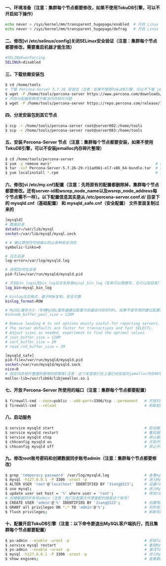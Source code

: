 #### 一、环境准备（注意：集群每个节点都要修改，如果不使用TokuDB引擎，可以不开启如下操作）
```bash
echo never > /sys/kernel/mm/transparent_hugepage/enabled  # 开启 Linux 大热内存管理，动态分配内存
echo never > /sys/kernel/mm/transparent_hugepage/defrag   # 开启 Linux 内存碎片整理
```

#### 二、修改[vi /etc/selinux/config]关闭SELinux安全验证（注意：集群每个节点都要修改，需要重启机器才能生效）
```bash
#SELINUX=enforcing
SELINUX=disabled
```

#### 三、下载依赖安装包
```bash
$ cd /home/tools
# 下载 Percona-Server 5.7.26 安装包（注意：如果不使用TokuDB引擎，可以不下载 jemalloc 内存碎片整理依赖）
$ wget -P /home/tools/percona-server https://www.percona.com/downloads/Percona-Server-5.7/Percona-Server-5.7.26-29/binary/redhat/7/x86_64/Percona-Server-5.7.26-29-r11ad961-el7-x86_64-bundle.tar
# 内存分配器依赖用于解决内存碎片问题
$ wget -P /home/tools/percona-server https://repo.percona.com/release/7/RPMS/x86_64/jemalloc-3.6.0-1.el7.x86_64.rpm
```

#### 四、分发安装包到其它节点
```bash
$ scp -r /home/tools/percona-server root@server002:/home/tools
$ scp -r /home/tools/percona-server root@server003:/home/tools
```

#### 五、安装 Percona-Server 节点（注意：集群每个节点都要安装，如果不使用TokuDB引擎，可以不安装jemalloc内存碎片整理）
```bash
$ cd /home/tools/percona-server
$ yum -y remove mari*                                               # 卸载 MariaDB 所有依赖包
$ tar -xvf Percona-Server-5.7.26-29-r11ad961-el7-x86_64-bundle.tar  # 解压 Percona-Server 安装包
$ yum localinstall *.rpm                                            # 安装所有安装包
```

#### 六、修改[vi /etc/my.cnf]配置（注意：先将原有的配置都删除掉，集群每个节点都要修改。还有server-id和wsrep_node_name以及wsrep_node_address每个节点需不一样）。以下配置信息其实是从 /etc/percona-server.conf.d/ 目录下的 mysqld.cnf（基础配置） 和 mysqld_safe.cnf（安全配置） 文件里面复制过来的
```bash
[mysqld]
# 数据目录
datadir=/var/lib/mysql
socket=/var/lib/mysql/mysql.sock

# # 建议禁用符号链接以防止各种安全风险
symbolic-links=0

# 日志目录
log-error=/var/log/mysqld.log

# 进程ID所在目录
pid-file=/var/run/mysqld/mysqld.pid

# 开启bin_log以及bin_log日志名称是mysql_bin_log（名称可以随便写，也可以加目录）
log_bin=mysql_bin_log

# binlog日志格式，基于ROW复制，安全可靠
binlog_format=ROW

# MySQL缓存大小（专用MySQL服务器建议配置为机器总内存的70%，如果不是专用的建议配置为机器总内存的10%）
#innodb_buffer_pool_size = 128M

# Remove leading # to set options mainly useful for reporting servers.
# The server defaults are faster for transactions and fast SELECTs.
# Adjust sizes as needed, experiment to find the optimal values.
# join_buffer_size = 128M
# sort_buffer_size = 2M
# read_rnd_buffer_size = 2M

[mysqld_safe]
pid-file=/var/run/mysqld/mysqld.pid
socket=/var/run/mysqld/mysqld.sock
nice=0
# 指定内存锁片整理所使用的依赖库(注意：这个库是我们在上面已经安装的jemalloc内存碎片整理库)
malloc-lib=/usr/lib64/libjemalloc.so.1
```

#### 七、开放 Percona-Server 所使用的端口（注意：集群每个节点都要配置）
```bash
$ firewall-cmd --zone=public --add-port=3306/tcp --permanent   # 开放3306（MySQL 服务端口）
$ firewall-cmd --reload                                        # 刷新配置
```

#### 八、启动服务
```bash
$ service mysqld start                                         # 启动服务
$ service mysqld restart                                       # 重启服务
$ service mysqld stop                                          # 停止服务
$ chkconfig mysqld on                                          # 开启开机启动
$ chkconfig mysqld off                                         # 禁止开机启动
```

#### 九、修改root账号密码和创建数据同步账号admin（注意：集群每个节点都要修改）
```bash
$ grep 'temporary password' /var/log/mysqld.log                # 查看mysql默认root账号密码
$ mysql -h127.0.0.1 -P 3306 -uroot -p                          # 进入MySQL服务
$ ALTER USER 'root'@'localhost' IDENTIFIED BY 'Jiang@123';     # 设置root用户密码为 Jiang@123，且只有本地能登录                 
$ use mysql;                                                   # 进入MySQL系统库
$ update user set host = '%' where user = 'root';              # 修改root用户允许所有IP访问（注意：修改看实际情况而定）
# 创建数据同步账号admin（注意：我们在配置文件里面配的就是这个账号）
$ CREATE USER 'admin'@'%' IDENTIFIED BY 'Jiang@123';           # 创建用户admin密码Jiang@123，%是指所有IP都可以连接
$ GRANT all privileges ON *.* TO 'admin'@'%';                  # 将所有权限都赋给admin账号
$ flush privileges;                                            # 刷新权限
```

#### 十、配置开启TokuDB引擎（注意：以下命令要退出MySQL客户端执行，而且集群每个节点都要配置）
```bash
$ ps-admin --enable -uroot -p                                  # 安装TokuDB引擎（注意：它会提示你输入密码）
$ service mysql restart                                        # 重启MySQL服务
$ ps-admin --enable -uroot -p                                  # 激活TokuDB引擎（注意：它会提示你输入密码）
$ mysql -h127.0.0.1 -P 3306 -uroot -p                          # 进入MySQL服务
$ show engines;                                                # 查看数据所有引擎（注意：看看有没有TokuDB引擎）
```